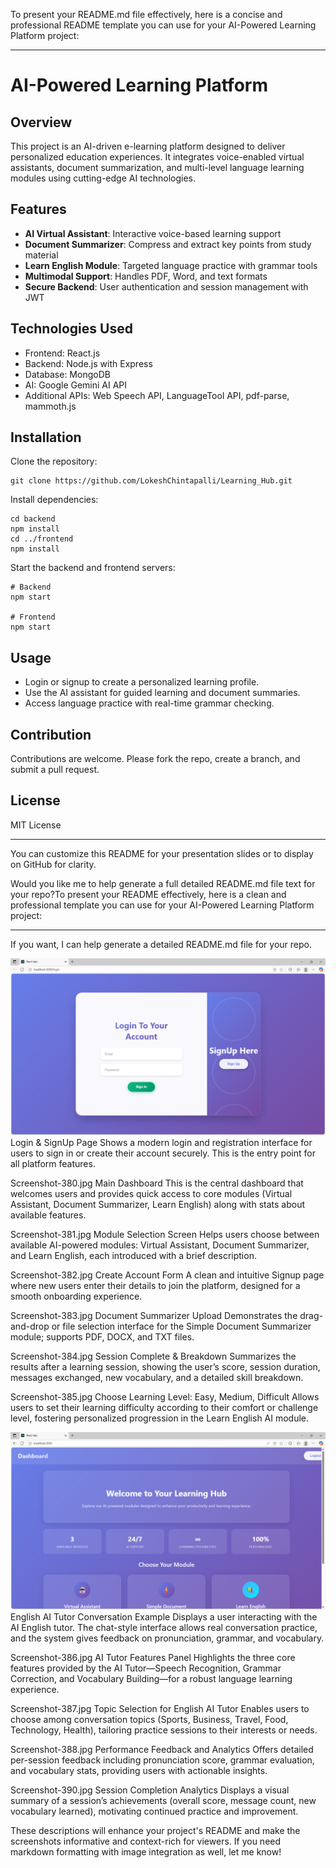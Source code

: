 To present your README.md file effectively, here is a concise and professional README template you can use for your AI-Powered Learning Platform project:

***

# AI-Powered Learning Platform

## Overview
This project is an AI-driven e-learning platform designed to deliver personalized education experiences. It integrates voice-enabled virtual assistants, document summarization, and multi-level language learning modules using cutting-edge AI technologies.

## Features
- **AI Virtual Assistant**: Interactive voice-based learning support
- **Document Summarizer**: Compress and extract key points from study material
- **Learn English Module**: Targeted language practice with grammar tools
- **Multimodal Support**: Handles PDF, Word, and text formats
- **Secure Backend**: User authentication and session management with JWT

## Technologies Used
- Frontend: React.js
- Backend: Node.js with Express
- Database: MongoDB
- AI: Google Gemini AI API
- Additional APIs: Web Speech API, LanguageTool API, pdf-parse, mammoth.js

## Installation
Clone the repository:

```
git clone https://github.com/LokeshChintapalli/Learning_Hub.git
```

Install dependencies:

```
cd backend
npm install
cd ../frontend
npm install
```

Start the backend and frontend servers:

```
# Backend
npm start

# Frontend
npm start
```

## Usage
- Login or signup to create a personalized learning profile.
- Use the AI assistant for guided learning and document summaries.
- Access language practice with real-time grammar checking.

## Contribution
Contributions are welcome. Please fork the repo, create a branch, and submit a pull request.

## License
MIT License

***

You can customize this README for your presentation slides or to display on GitHub for clarity.

Would you like me to help generate a full detailed README.md file text for your repo?To present your README effectively, here is a clean and professional template you can use for your AI-Powered Learning Platform project:

***



If you want, I can help generate a detailed README.md file for your repo.



![image alt](https://github.com/LokeshChintapalli/Learning_Hub/blob/c97d692d29f061fdb312334593d4cc7a1ceb36da/Screenshot%20(378).png)
Login & SignUp Page
Shows a modern login and registration interface for users to sign in or create their account securely. This is the entry point for all platform features.


Screenshot-380.jpg
Main Dashboard
This is the central dashboard that welcomes users and provides quick access to core modules (Virtual Assistant, Document Summarizer, Learn English) along with stats about available features.

Screenshot-381.jpg
Module Selection Screen
Helps users choose between available AI-powered modules: Virtual Assistant, Document Summarizer, and Learn English, each introduced with a brief description.

Screenshot-382.jpg
Create Account Form
A clean and intuitive Signup page where new users enter their details to join the platform, designed for a smooth onboarding experience.

Screenshot-383.jpg
Document Summarizer Upload
Demonstrates the drag-and-drop or file selection interface for the Simple Document Summarizer module; supports PDF, DOCX, and TXT files.

Screenshot-384.jpg
Session Complete & Breakdown
Summarizes the results after a learning session, showing the user’s score, session duration, messages exchanged, new vocabulary, and a detailed skill breakdown.

Screenshot-385.jpg
Choose Learning Level: Easy, Medium, Difficult
Allows users to set their learning difficulty according to their comfort or challenge level, fostering personalized progression in the Learn English AI module. 

![image alt](https://github.com/LokeshChintapalli/Learning_Hub/blob/fe23801ce843079d097cb6205cbb6b90c704e2ce/Screenshot%20(380).png)
English AI Tutor Conversation Example
Displays a user interacting with the AI English tutor. The chat-style interface allows real conversation practice, and the system gives feedback on pronunciation, grammar, and vocabulary.

Screenshot-386.jpg
AI Tutor Features Panel
Highlights the three core features provided by the AI Tutor—Speech Recognition, Grammar Correction, and Vocabulary Building—for a robust language learning experience.

Screenshot-387.jpg
Topic Selection for English AI Tutor
Enables users to choose among conversation topics (Sports, Business, Travel, Food, Technology, Health), tailoring practice sessions to their interests or needs.

Screenshot-388.jpg
Performance Feedback and Analytics
Offers detailed per-session feedback including pronunciation score, grammar evaluation, and vocabulary stats, providing users with actionable insights.

Screenshot-390.jpg
Session Completion Analytics
Displays a visual summary of a session’s achievements (overall score, message count, new vocabulary learned), motivating continued practice and improvement.

These descriptions will enhance your project's README and make the screenshots informative and context-rich for viewers. If you need markdown formatting with image integration as well, let me know!

